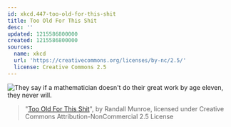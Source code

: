 ```yaml
---
id: xkcd.447-too-old-for-this-shit
title: Too Old For This Shit
desc: ''
updated: 1215586800000
created: 1215586800000
sources:
  name: xkcd
  url: 'https://creativecommons.org/licenses/by-nc/2.5/'
  license: Creative Commons 2.5
---
```

![They say if a mathematician doesn't do their great work by age eleven, they never will.](https://imgs.xkcd.com/comics/too_old_for_this_shit.png)
> "[Too Old For This Shit](https://xkcd.com/447/)", by Randall Munroe, licensed under Creative Commons Attribution-NonCommercial 2.5 License
